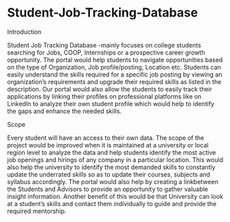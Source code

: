 # Student-Job-Tracking-Database

Introduction

Student Job Tracking Database -mainly focuses on college students searching for Jobs, COOP, Internships or a prospective career growth opportunity. The portal would help students to navigate opportunities based on the type of Organization, Job profile/posting, Location etc.  Students can easily understand the skills required for a specific job posting by viewing an organization’s requirements and upgrade their required skills as listed in the description.  Our portal would also allow the students to easily track their applications by linking their profiles on professional platforms like on LinkedIn to analyze their own student profile which would help to identify the gaps and enhance the needed skills.

Scope

Every student will have an access to their own data. The scope of the project would be improved when it is maintained at a university or local region level to analyze the data and help students identify the most active job openings and hirings of any company in a particular location. This would also help the university to identify the most demanded skills to constantly update the underrated skills so as to update their courses, subjects and syllabus accordingly. The portal would also help by creating a linkbetween the Students and Advisors to provide an opportunity to gather valuable insight information. Another benefit of this would be that University can look at a student’s skills and contact them individually to guide and provide the required mentorship.
